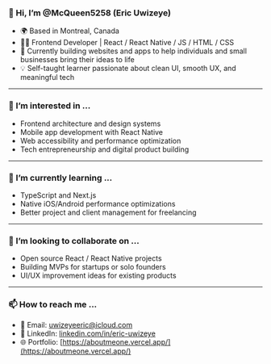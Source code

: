 ### 👋 Hi, I’m @McQueen5258 (Eric Uwizeye)

- 🌍 Based in Montreal, Canada
- 👨‍💻 Frontend Developer | React / React Native / JS / HTML / CSS
- 🚀 Currently building websites and apps to help individuals and small businesses bring their ideas to life
- 💡 Self-taught learner passionate about clean UI, smooth UX, and meaningful tech

---

### 👀 I’m interested in ...
- Frontend architecture and design systems
- Mobile app development with React Native
- Web accessibility and performance optimization
- Tech entrepreneurship and digital product building

---

### 🌱 I’m currently learning ...
- TypeScript and Next.js
- Native iOS/Android performance optimizations
- Better project and client management for freelancing

---

### 💞️ I’m looking to collaborate on ...
- Open source React / React Native projects
- Building MVPs for startups or solo founders
- UI/UX improvement ideas for existing products

---

### 📫 How to reach me ...
- 📧 Email: uwizeyeeric@icloud.com
- 💼 LinkedIn: [linkedin.com/in/eric-uwizeye](www.linkedin.com/in/eric-uwizeye-a97218366)
- 🌐 Portfolio: [https://aboutmeone.vercel.app/](https://aboutmeone.vercel.app/)
